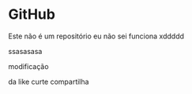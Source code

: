 # GitHub
Este não é um repositório eu não sei funciona
xddddd





ssasasasa

modificação






da like curte compartilha
